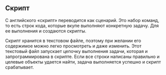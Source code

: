 ## Скрипт

С английского «скрипт» переводится как сценарий.
Это набор команд, то есть строк кода, которые вкупе выполняют конкретную задачу. Для ее выполнения и создаются скрипты.

Скрипт хранится в текстовом файле, поэтому при желании его содержимое можно легко просмотреть и даже изменить. Этот текстовый файл запускает цепочку выполнения задачи, которая и запрограммирована в скрипте. Если все строки написаны правильно и целевые объекты удается найти, задача выполняется успешно и скрипт срабатывает.

